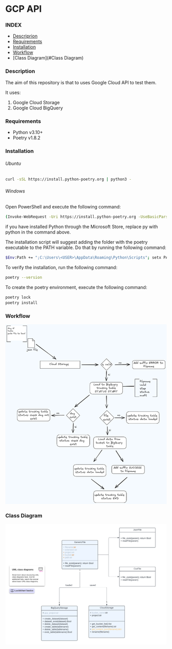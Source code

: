 <h1> GCP API </h1>

### INDEX
- [Descriprion](#Description)
- [Requirements](#Requirements)
- [Installation](#Installation)
- [Workflow](#Workflow)
- [Class Diagram](#Class Diagram)

### Description
The aim of this repository is that to uses Google Cloud API to test them.

It uses:
1. Google Cloud Storage
2. Google Cloud BigQuery

### Requirements
* Python v3.10+
* Poetry v1.8.2


### Installation
###### Ubuntu
```bash
curl -sSL https://install.python-poetry.org | python3 -
```
###### Windows
Open PowerShell and execute the following command:

```bash
(Invoke-WebRequest -Uri https://install.python-poetry.org -UseBasicParsing).Content | py -
```
if you have installed Python through the Microsoft Store, replace py with python in the command above.


The installation script will suggest adding the folder with the poetry executable to the PATH variable. Do that by running the following command:
```bash
$Env:Path += ";C:\Users\<USER>\AppData\Roaming\Python\Scripts"; setx PATH "$Env:Path"
```
To verify the installation, run the following command:
```bash
poetry --version
```
To create the poetry environment, execute the following command:
```bash
poetry lock
poetry install
```

### Workflow
<p align="center">
  <img src="img/workflow.png?raw=true" />
</p>

### Class Diagram
<p align="center">
  <img src="img/classDiagram.png?raw=true" />
</p>